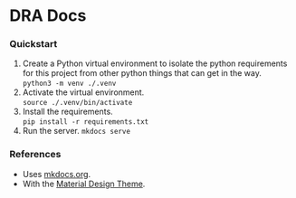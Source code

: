 DRA Docs
===================

### Quickstart

1. Create a Python virtual environment to isolate the python requirements for this project from other python things that can get in the way.  
    `python3 -m venv ./.venv`
1. Activate the virtual environment.  
    `source ./.venv/bin/activate`
1. Install the requirements.  
    `pip install -r requirements.txt`
1. Run the server.
    `mkdocs serve`

### References

* Uses [mkdocs.org](https://www.mkdocs.org).
* With the [Material Design Theme](https://squidfunk.github.io/mkdocs-material/).
    

    